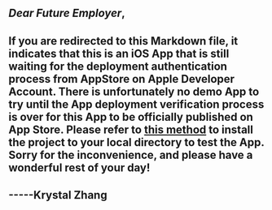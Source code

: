 ## ***Dear Future Employer***, 
## If you are redirected to this Markdown file, it indicates that this is an iOS App that is still waiting for the deployment authentication process from AppStore on Apple Developer Account. There is unfortunately no demo App to try until the App deployment verification process is over for this App to be officially published on App Store. Please refer to [this method]() to install the project to your local directory to test the App. Sorry for the inconvenience, and please have a wonderful rest of your day! 
## -----Krystal Zhang
